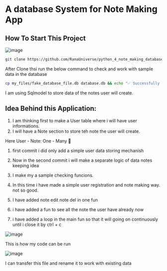 # A database System for Note Making App


## How To Start This Project

![image](https://github.com/user-attachments/assets/8a060565-f6b5-4e41-964f-e27f5b2a159d)

```bash
git clone https://github.com/RanaUniverse/python_4_note_making_database

```

After Clone thsi run the below command to check and work with sample data in the database 

```bash
cp my_files/fake_database_file.db database.db && echo "✅ Successfully copied to database.db. ℹ️ This file contains some sample data." || echo "❌ Failed to copy the database file."
```




I am using Sqlmodel to store data of the notes user will create.


## Idea Behind this Application:

1. I am thinking first to make a User table where i will have user informations.
2. I will have a Note section to store teh note the user will create.

Here User - Note: One - Many 📢


1. first commit i did only add a simple user data storing mechanish

2. Now in the second commit i will make a separate logic of data notes keeping idea

3. I make my a sample checking funcions.

4. In this time i have made a simple user registration and note making way. not so good.

5. I have added note edit note del in one fun

6. i have added a fun to see all the note the user have already now

7. i have added a loop in the main fun so that it will going on continuously until i close it by ctrl + c



![image](https://github.com/user-attachments/assets/62cbe9f4-a67c-4e75-972e-15ec8e158ed1)

This is how my code can be run 


![image](https://github.com/user-attachments/assets/cc6257f0-e7a1-4450-afb9-80161182b50d)


I can transfer this file and rename it to work with existing data



